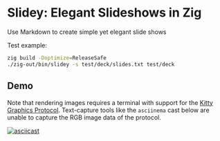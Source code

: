 # Slidey: Elegant Slideshows in Zig

Use Markdown to create simple yet elegant slide shows

Test example:

```bash
zig build -Doptimize=ReleaseSafe
./zig-out/bin/slidey -s test/deck/slides.txt test/deck
```

## Demo

Note that rendering images requires a terminal with support for the
[Kitty Graphics Protocol](https://sw.kovidgoyal.net/kitty/graphics-protocol). Text-capture tools
like the `asciinema` cast below are unable to capture the RGB image data of the protocol.

[![asciicast](https://asciinema.org/a/667398.png)](https://asciinema.org/a/667398)
